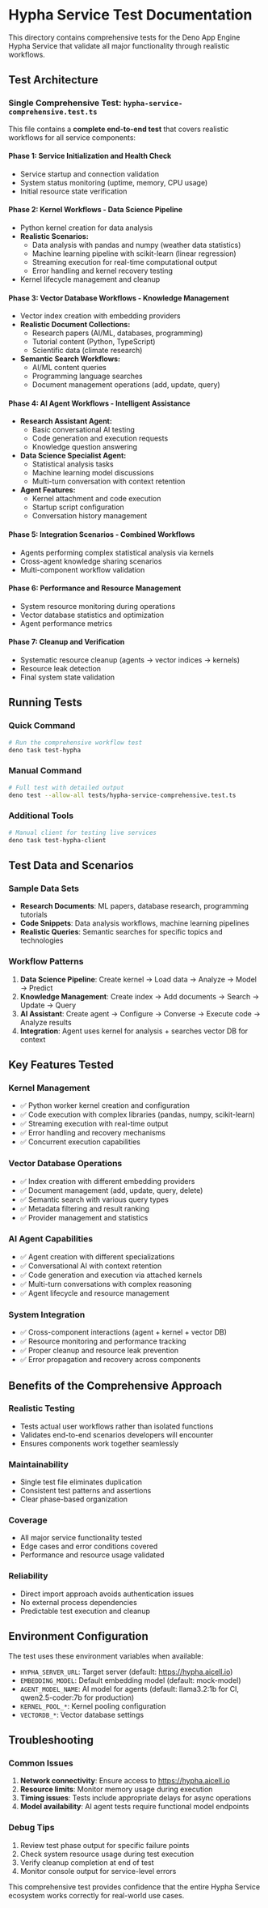 # Hypha Service Test Documentation

This directory contains comprehensive tests for the Deno App Engine Hypha Service that validate all major functionality through realistic workflows.

## Test Architecture

### Single Comprehensive Test: `hypha-service-comprehensive.test.ts`

This file contains a **complete end-to-end test** that covers realistic workflows for all service components:

#### **Phase 1: Service Initialization and Health Check**
- Service startup and connection validation
- System status monitoring (uptime, memory, CPU usage)
- Initial resource state verification

#### **Phase 2: Kernel Workflows - Data Science Pipeline**
- Python kernel creation for data analysis
- **Realistic Scenarios:**
  - Data analysis with pandas and numpy (weather data statistics)
  - Machine learning pipeline with scikit-learn (linear regression)
  - Streaming execution for real-time computational output
  - Error handling and kernel recovery testing
- Kernel lifecycle management and cleanup

#### **Phase 3: Vector Database Workflows - Knowledge Management**
- Vector index creation with embedding providers
- **Realistic Document Collections:**
  - Research papers (AI/ML, databases, programming)
  - Tutorial content (Python, TypeScript)
  - Scientific data (climate research)
- **Semantic Search Workflows:**
  - AI/ML content queries
  - Programming language searches
  - Document management operations (add, update, query)

#### **Phase 4: AI Agent Workflows - Intelligent Assistance**
- **Research Assistant Agent:**
  - Basic conversational AI testing
  - Code generation and execution requests
  - Knowledge question answering
- **Data Science Specialist Agent:**
  - Statistical analysis tasks
  - Machine learning model discussions
  - Multi-turn conversation with context retention
- **Agent Features:**
  - Kernel attachment and code execution
  - Startup script configuration
  - Conversation history management

#### **Phase 5: Integration Scenarios - Combined Workflows**
- Agents performing complex statistical analysis via kernels
- Cross-agent knowledge sharing scenarios
- Multi-component workflow validation

#### **Phase 6: Performance and Resource Management**
- System resource monitoring during operations
- Vector database statistics and optimization
- Agent performance metrics

#### **Phase 7: Cleanup and Verification**
- Systematic resource cleanup (agents → vector indices → kernels)
- Resource leak detection
- Final system state validation

## Running Tests

### Quick Command
```bash
# Run the comprehensive workflow test
deno task test-hypha
```

### Manual Command
```bash
# Full test with detailed output
deno test --allow-all tests/hypha-service-comprehensive.test.ts
```

### Additional Tools
```bash
# Manual client for testing live services
deno task test-hypha-client
```

## Test Data and Scenarios

### Sample Data Sets
- **Research Documents**: ML papers, database research, programming tutorials
- **Code Snippets**: Data analysis workflows, machine learning pipelines
- **Realistic Queries**: Semantic searches for specific topics and technologies

### Workflow Patterns
1. **Data Science Pipeline**: Create kernel → Load data → Analyze → Model → Predict
2. **Knowledge Management**: Create index → Add documents → Search → Update → Query
3. **AI Assistant**: Create agent → Configure → Converse → Execute code → Analyze results
4. **Integration**: Agent uses kernel for analysis + searches vector DB for context

## Key Features Tested

### Kernel Management
- ✅ Python worker kernel creation and configuration
- ✅ Code execution with complex libraries (pandas, numpy, scikit-learn)
- ✅ Streaming execution with real-time output
- ✅ Error handling and recovery mechanisms
- ✅ Concurrent execution capabilities

### Vector Database Operations  
- ✅ Index creation with different embedding providers
- ✅ Document management (add, update, query, delete)
- ✅ Semantic search with various query types
- ✅ Metadata filtering and result ranking
- ✅ Provider management and statistics

### AI Agent Capabilities
- ✅ Agent creation with different specializations
- ✅ Conversational AI with context retention
- ✅ Code generation and execution via attached kernels
- ✅ Multi-turn conversations with complex reasoning
- ✅ Agent lifecycle and resource management

### System Integration
- ✅ Cross-component interactions (agent + kernel + vector DB)
- ✅ Resource monitoring and performance tracking
- ✅ Proper cleanup and resource leak prevention
- ✅ Error propagation and recovery across components

## Benefits of the Comprehensive Approach

### Realistic Testing
- Tests actual user workflows rather than isolated functions
- Validates end-to-end scenarios developers will encounter
- Ensures components work together seamlessly

### Maintainability  
- Single test file eliminates duplication
- Consistent test patterns and assertions
- Clear phase-based organization

### Coverage
- All major service functionality tested
- Edge cases and error conditions covered
- Performance and resource usage validated

### Reliability
- Direct import approach avoids authentication issues
- No external process dependencies
- Predictable test execution and cleanup

## Environment Configuration

The test uses these environment variables when available:
- `HYPHA_SERVER_URL`: Target server (default: https://hypha.aicell.io)
- `EMBEDDING_MODEL`: Default embedding model (default: mock-model) 
- `AGENT_MODEL_NAME`: AI model for agents (default: llama3.2:1b for CI, qwen2.5-coder:7b for production)
- `KERNEL_POOL_*`: Kernel pooling configuration
- `VECTORDB_*`: Vector database settings

## Troubleshooting

### Common Issues
1. **Network connectivity**: Ensure access to https://hypha.aicell.io
2. **Resource limits**: Monitor memory usage during execution
3. **Timing issues**: Tests include appropriate delays for async operations
4. **Model availability**: AI agent tests require functional model endpoints

### Debug Tips
1. Review test phase output for specific failure points
2. Check system resource usage during test execution
3. Verify cleanup completion at end of test
4. Monitor console output for service-level errors

This comprehensive test provides confidence that the entire Hypha Service ecosystem works correctly for real-world use cases. 
